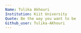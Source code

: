 ```yaml
---
Name: Tulika Akhouri
Institution: Kiit University
Quote: Be the way you want to be
Github_user: Tulika-AKhouri
---
```

